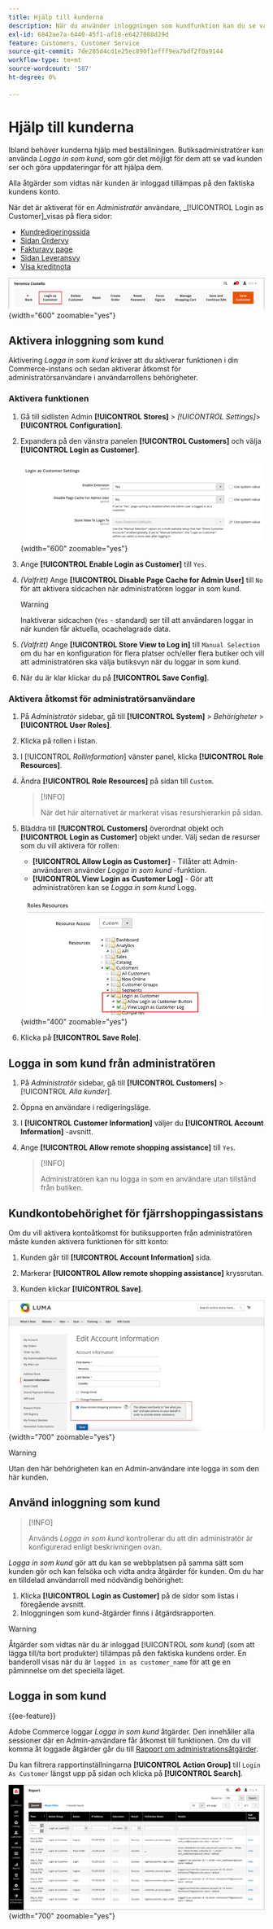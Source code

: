 ```yaml
---
title: Hjälp till kunderna
description: När du använder inloggningen som kundfunktion kan du se vad kunderna ser och göra uppdateringar för deras räkning.
exl-id: 6842ae7a-6440-45f1-af18-e6427088d29d
feature: Customers, Customer Service
source-git-commit: 7de285d4cd1e25ec890f1efff9ea7bdf2f0a9144
workflow-type: tm+mt
source-wordcount: '587'
ht-degree: 0%

---
```


# Hjälp till kunderna

Ibland behöver kunderna hjälp med beställningen. Butiksadministratörer kan använda _Logga in som kund_, som gör det möjligt för dem att se vad kunden ser och göra uppdateringar för att hjälpa dem.

Alla åtgärder som vidtas när kunden är inloggad tillämpas på den faktiska kundens konto.

När det är aktiverat för en _Administratör_ användare, _[!UICONTROL Login as Customer]_visas på flera sidor:

* [Kundredigeringssida](../customers/update-account.md)
* [Sidan Ordervy](../stores-purchase/order-processing.md)
* [Fakturavy page](../stores-purchase/invoices.md)
* [Sidan Leveransvy](../stores-purchase/shipments.md)
* [Visa kreditnota](../stores-purchase/credit-memo-create.md)

![Logga in som kund](assets/login-as-customer.png){width="600" zoomable="yes"}

## Aktivera inloggning som kund

Aktivering _Logga in som kund_ kräver att du aktiverar funktionen i din Commerce-instans och sedan aktiverar åtkomst för administratörsanvändare i användarrollens behörigheter.

### Aktivera funktionen

1. Gå till sidlisten Admin  **[!UICONTROL Stores]** > _[!UICONTROL Settings]_>**[!UICONTROL Configuration]**.

1. Expandera på den vänstra panelen **[!UICONTROL Customers]** och välja  **[!UICONTROL Login as Customer]**.

   ![Konfigurationsalternativ - Logga in som kund](../configuration-reference/customers/assets/login-as-customer.png){width="600" zoomable="yes"}

1. Ange **[!UICONTROL Enable Login as Customer]** till `Yes`.

1. _(Valfritt)_ Ange **[!UICONTROL Disable Page Cache for Admin User]** till `No` för att aktivera sidcachen när administratören loggar in som kund.

   >[!WARNING]
   >
   > Inaktiverar sidcachen (`Yes` - standard) ser till att användaren loggar in när kunden får aktuella, ocachelagrade data.

1. _(Valfritt)_ Ange **[!UICONTROL Store View to Log in]** till `Manual Selection` om du har en konfiguration för flera platser och/eller flera butiker och vill att administratören ska välja butiksvyn när du loggar in som kund.

1. När du är klar klickar du på **[!UICONTROL Save Config]**.

### Aktivera åtkomst för administratörsanvändare

1. På _Administratör_ sidebar, gå till **[!UICONTROL System]** > _Behörigheter_ > **[!UICONTROL User Roles]**.

1. Klicka på rollen i listan.

1. I [!UICONTROL _Rollinformation_] vänster panel, klicka **[!UICONTROL Role Resources]**.

1. Ändra **[!UICONTROL Role Resources]** på sidan till `Custom`.

   >[!INFO]
   >
   > När det här alternativet är markerat visas resurshierarkin på sidan.

1. Bläddra till  **[!UICONTROL Customers]** överordnat objekt och **[!UICONTROL Login as Customer]** objekt under. Välj sedan de resurser som du vill aktivera för rollen:

   * **[!UICONTROL Allow Login as Customer]** - Tillåter att Admin-användaren använder _Logga in som kund_ -funktion.
   * **[!UICONTROL View Login as Customer Log]** - Gör att administratören kan se _Logga in som kund_ Logg.

   ![Rollresurser - Logga in som kund](assets/customers-login-as-customer-role-resources.png){width="400" zoomable="yes"}

1. Klicka på **[!UICONTROL Save Role]**.

## Logga in som kund från administratören

1. På _Administratör_ sidebar, gå till **[!UICONTROL Customers]** > [!UICONTROL _Alla kunder_].

1. Öppna en användare i redigeringsläge.

1. I **[!UICONTROL Customer Information]** väljer du **[!UICONTROL Account Information]** -avsnitt.

1. Ange **[!UICONTROL Allow remote shopping assistance]** till `Yes`.

   >[!INFO]
   >
   >Administratören kan nu logga in som en användare utan tillstånd från butiken.

## Kundkontobehörighet för fjärrshoppingassistans

Om du vill aktivera kontoåtkomst för butiksupporten från administratören måste kunden aktivera funktionen för sitt konto:

1. Kunden går till **[!UICONTROL Account Information]** sida.

1. Markerar **[!UICONTROL Allow remote shopping assistance]** kryssrutan.

1. Kunden klickar **[!UICONTROL Save]**.

![Kontoinformationssida](assets/permission.png){width="700" zoomable="yes"}

>[!WARNING]
>
>Utan den här behörigheten kan en Admin-användare inte logga in som den här kunden.

## Använd inloggning som kund

>[!INFO]
>
>Används _Logga in som kund_ kontrollerar du att din administratör är konfigurerad enligt beskrivningen ovan.

_Logga in som kund_ gör att du kan se webbplatsen på samma sätt som kunden gör och kan felsöka och vidta andra åtgärder för kunden. Om du har en tilldelad användarroll med nödvändig behörighet:

1. Klicka **[!UICONTROL Login as Customer]** på de sidor som listas i föregående avsnitt.
1. Inloggningen som kund-åtgärder finns i åtgärdsrapporten.

>[!WARNING]
>
>Åtgärder som vidtas när du är inloggad [!UICONTROL _som kund_] (som att lägga till/ta bort produkter) tillämpas på den faktiska kundens order. En banderoll visas när du är `logged in as customer_name` för att ge en påminnelse om det speciella läget.

## Logga in som kund

{{ee-feature}}

Adobe Commerce loggar _Logga in som kund_ åtgärder. Den innehåller alla sessioner där en Admin-användare får åtkomst till funktionen. Om du vill komma åt loggade åtgärder går du till [Rapport om administrationsåtgärder](../systems/action-log-report.md).

Du kan filtrera rapportinställningarna **[!UICONTROL Action Group]** till `Login As Customer` längst upp på sidan och klicka på **[!UICONTROL Search]**.

![Filtrera åtgärdsrapporten](assets/customers-login-as-customer-log-filter.png){width="700" zoomable="yes"}
